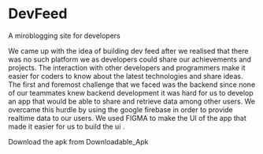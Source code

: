 # DevFeed

A miroblogging site for developers

We came up with the idea of building dev feed after we realised that there was no such platform we as developers could share our achievements and projects. The interaction with other developers and programmers make it easier for coders to know about the latest technologies and share ideas. 
The first and foremost challenge that we faced was the backend since none of our teammates knew backend development it was hard for us to develop an app that would be able to share and retrieve data among other users. 
We overcame this hurdle by using the google firebase in order to provide realtime data to our users.
We used FIGMA to make the UI of the app that made it easier for us to build the ui .


Download the apk from Downloadable_Apk


